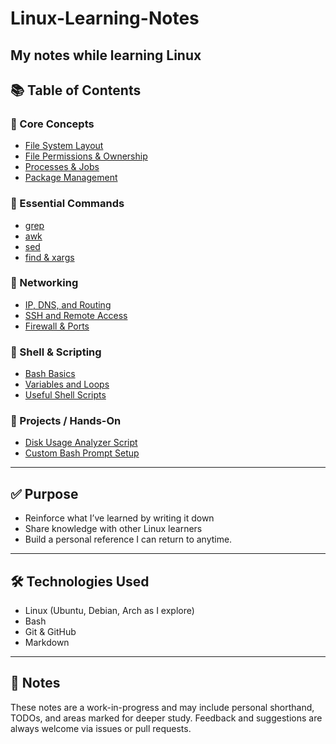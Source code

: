 # Linux-Learning-Notes
My notes while learning Linux
--------
## 📚 Table of Contents

### 🔹 Core Concepts
- [File System Layout](Core_Concepts/File-System.md)
- [File Permissions & Ownership](Core_Concepts/File%20Permissions%20and%20Ownership.md)
- [Processes & Jobs](Core_Concepts/Processes%20and%20Jobs.md)
- [Package Management](Core_Concepts/Linux%20Package%20Management.md)

### 🔹 Essential Commands
- [grep](Essential_Commands/grep%20usage.md)
- [awk](Essential_Commands/awk_usage.md)
- [sed](Essential_Commands/sed_usage.md)
- [find & xargs](Essential_Commands/find_and_xargs.md)

### 🔹 Networking
- [IP, DNS, and Routing](Networking/ip_dns_routing.md)
- [SSH and Remote Access](networking/ssh.md)
- [Firewall & Ports](networking/firewall.md)

### 🔹 Shell & Scripting
- [Bash Basics](scripting/bash.md)
- [Variables and Loops](scripting/variables-loops.md)
- [Useful Shell Scripts](scripting/useful-scripts.md)

### 🔹 Projects / Hands-On
- [Disk Usage Analyzer Script](projects/disk-usage-script.md)
- [Custom Bash Prompt Setup](projects/bash-prompt.md)

---

## ✅ Purpose

- Reinforce what I’ve learned by writing it down
- Share knowledge with other Linux learners
- Build a personal reference I can return to anytime.

---

## 🛠 Technologies Used

- Linux (Ubuntu, Debian, Arch as I explore)
- Bash
- Git & GitHub
- Markdown

---

## 📌 Notes

These notes are a work-in-progress and may include personal shorthand, TODOs, and areas marked for deeper study. Feedback and suggestions are always welcome via issues or pull requests.
